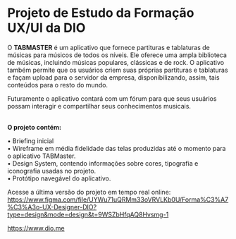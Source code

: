 # Projeto de Estudo da Formação UX/UI da DIO

O <b>TABMASTER</b> é um aplicativo que fornece partituras e tablaturas de músicas para músicos de todos os níveis. Ele oferece uma ampla biblioteca de músicas, incluindo músicas populares, clássicas e de rock. O aplicativo também permite que os usuários criem suas próprias partituras e tablaturas e façam upload para o servidor da empresa, disponibilizando, assim, tais conteúdos para o resto do mundo.

Futuramente o aplicativo contará com um fórum para que seus usuários possam interagir e compartilhar seus conhecimentos musicais.

<br><b>O projeto contém:</b>

•	Briefing inicial <br>•	Wireframe em média fidelidade das telas produzidas até o momento para o aplicativo TABMaster.<br>•	Design System, contendo informações sobre cores, tipografia e iconografia usadas no projeto.<br>•	Protótipo navegável do aplicativo.

Acesse a última versão do projeto em tempo real online:
https://www.figma.com/file/UYWu71uQRMm33oVRVLKb0U/Forma%C3%A7%C3%A3o-UX-Designer-DIO?type=design&mode=design&t=9WSZbHfqAQ8Hvsmg-1

https://www.dio.me
